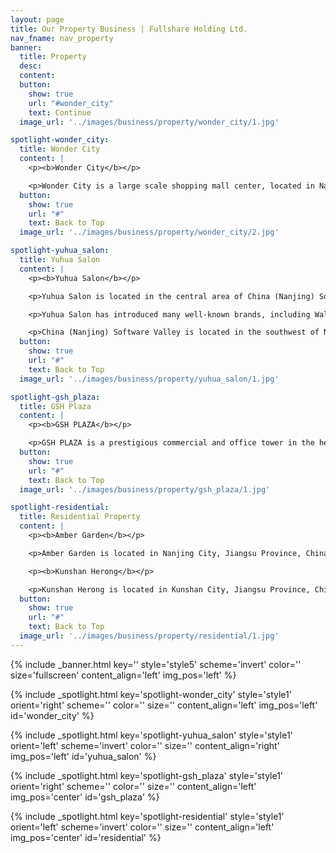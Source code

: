 ```yaml
---
layout: page
title: Our Property Business | Fullshare Holding Ltd.
nav_fname: nav_property
banner:
  title: Property
  desc:
  content:
  button:
    show: true
    url: "#wonder_city"
    text: Continue
  image_url: '../images/business/property/wonder_city/1.jpg'

spotlight-wonder_city:
  title: Wonder City
  content: |
    <p><b>Wonder City</b></p>

    <p>Wonder City is a large scale shopping mall center, located in Nanjing, Jiangsu Province, the PRC. It has introduced high-quality tenants. Wonder City received approximately 55 thousand shoppers per day. Its total gross floor area is approximately 100 thousand sq.m. while the area available for sale reaches approximately 63 thousand sq.m. To attract shoppers’ eyeballs, the shopping mall holds 8-10 promotion activities per year and customizes its service of each floor based on its different target groups. For instance, for the floor targeted to children, a small train to take children to see around the whole floor, photo studio for kids and baby swimming pool, and other interesting service are provided. For mothers’ convenience, the service offered to mom is also on the same floor.</p>
  button:
    show: true
    url: "#"
    text: Back to Top
  image_url: '../images/business/property/wonder_city/2.jpg'

spotlight-yuhua_salon:
  title: Yuhua Salon
  content: |
    <p><b>Yuhua Salon</b></p>

    <p>Yuhua Salon is located in the central area of China (Nanjing) Software Valley and it is the first comprehensive headquarter-style commercial real estates project with dual subway stations, low-carbon, green, user-friendly advantages in Nanjing. With total construction area of 50 thousand square meters, the project includes management centers, offices and various commercial facilities such as office buildings, commercial properties, hotels and serviced apartments. Being the core real estate project dedicated to the national information technology and software industry base, Yuhua Salon is the pioneer who successfully applied low-carbon energy-saving technology in commercial properties. The geothermal heat pump system developed by the Group can keep constant temperature, humidity, and oxygen content within the property. Using loop groundwater source controlling temperature and humidity, it can well maintain the office environment at the most comfortable conditions for human being. In addition, it can reduce energy consumption by 30% to achieve low-carbon energy targets.</p>

    <p>Yuhua Salon has introduced many well-known brands, including Wal-Mart Sam’s Club, Decathlon, a sports brand originated from Europe, Royal Sport Club, Rucker Park, etc.</p>

    <p>China (Nanjing) Software Valley is located in the southwest of Nanjing, with total planning area reaches 73 square kilometers. It is the largest R&D base of information technology & software industry in China that its comprehensive strength has been ranked as one of the top three software parks in China. It is also well known as the information technology services outsourcing demonstration base, the national information technology and software industry base, as well as the national digital publishing base. There were over 660 software companies operating and more than 150 thousand software practitioners working in the Valley.</p>
  button:
    show: true
    url: "#"
    text: Back to Top
  image_url: '../images/business/property/yuhua_salon/1.jpg'

spotlight-gsh_plaza:
  title: GSH Plaza
  content: |
    <p><b>GSH PLAZA</b></p>

    <p>GSH PLAZA is a prestigious commercial and office tower in the heart of Singapore’s Central Business District, with Raffles Place and Telok Ayer MRT stations mere minutes away. The 28-storey office tower has 259 strata office units and two levels of retail space, representing a versatile and efficient commercial space which caters to both retail and sophisticated lifestyle needs. It encourages work-life balance and can set a fine example for the future business community.</p>
  button:
    show: true
    url: "#"
    text: Back to Top
  image_url: '../images/business/property/gsh_plaza/1.jpg'

spotlight-residential:
  title: Residential Property
  content: |
    <p><b>Amber Garden</b></p>

    <p>Amber Garden is located in Nanjing City, Jiangsu Province, China, covering a total gross floor of approximately 214,227 sq.m.</p>

    <p><b>Kunshan Herong</b></p>

    <p>Kunshan Herong is located in Kunshan City, Jiangsu Province, China, covering a total gross floor of approximately 82,269 sq.m.</p>
  button:
    show: true
    url: "#"
    text: Back to Top
  image_url: '../images/business/property/residential/1.jpg'
---
```

<!-- Welcome Banner -->
{% include _banner.html key='' style='style5' scheme='invert' color='' size='fullscreen' content_align='left' img_pos='left' %}

<!-- Properties -->
{% include _spotlight.html key='spotlight-wonder_city' style='style1' orient='right' scheme='' color='' size='' content_align='left' img_pos='left' id='wonder_city' %}

{% include _spotlight.html key='spotlight-yuhua_salon' style='style1' orient='left' scheme='invert' color='' size='' content_align='right' img_pos='left' id='yuhua_salon' %}

{% include _spotlight.html key='spotlight-gsh_plaza' style='style1' orient='right' scheme='' color='' size='' content_align='left' img_pos='center' id='gsh_plaza' %}

{% include _spotlight.html key='spotlight-residential' style='style1' orient='left' scheme='invert' color='' size='' content_align='left' img_pos='center' id='residential' %}

